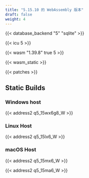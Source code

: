 ```yaml
---
title: "5.15.10 的 WebAssembly 版本"
draft: false
weight: 4
---
```


{{< database_backend "5" "sqlite" >}}

{{< icu 5 >}}

{{< wasm "1.39.8" true 5 >}}

{{< wasm_static >}}

{{< patches >}}

## Static Builds

### Windows host

{{< address2 q5_15wx6g8_W >}}

### Linux Host

{{< address2 q5_15lx6_W >}}

### macOS Host

{{< address2 q5_15mx6_W >}}

{{< address2 q5_15ma6_W >}}
